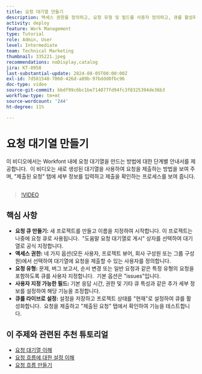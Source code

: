 ```yaml
---
title: 요청 대기열 만들기
description: 액세스 권한을 정의하고, 요청 유형 및 필드를 사용자 정의하고, 큐를 활성화하고, 원활한 프로젝트 제출 관리를 위한 기능을 테스트하여 효율적인 Workfront 요청 큐를 만듭니다.
activity: deploy
feature: Work Management
type: Tutorial
role: Admin, User
level: Intermediate
team: Technical Marketing
thumbnail: 335221.jpeg
recommendations: noDisplay,catalog
jira: KT-8958
last-substantial-update: 2024-08-05T00:00:00Z
exl-id: 7d581548-7060-426d-a89b-97bddd0fbc96
doc-type: video
source-git-commit: bbdf99c6bc1be714077fd94fc3f8325394de36b3
workflow-type: tm+mt
source-wordcount: '244'
ht-degree: 11%

---
```


# 요청 대기열 만들기

이 비디오에서는 Workfont 내에 요청 대기열을 만드는 방법에 대한 단계별 안내서를 제공합니다. &#x200B; 이 비디오는 새로 생성된 대기열을 사용하여 요청을 제출하는 방법을 보여 주며, &quot;제출된 요청&quot; 탭에 세부 정보를 입력하고 제출을 확인하는 프로세스를 보여 줍니다. &#x200B;

>[!VIDEO](https://video.tv.adobe.com/v/335221/?quality=12&learn=on&enablevpops=1)

## 핵심 사항

* **요청 큐 만들기:** 새 프로젝트를 만들고 이름을 지정하여 시작합니다. 이 프로젝트는 나중에 요청 큐로 사용됩니다. &#x200B; &quot;도움말 요청 대기열로 게시&quot; 상자를 선택하여 대기열로 공식 지정합니다. &#x200B;
* **액세스 권한:** 네 가지 옵션(모든 사용자, 프로젝트 뷰어, 회사 구성원 또는 그룹 구성원)에서 선택하여 대기열에 요청을 제출할 수 있는 사용자를 정의합니다. &#x200B;
* **요청 유형:** 문제, 버그 보고서, 순서 변경 또는 일반 요청과 같은 특정 유형의 요청을 포함하도록 큐를 사용자 지정합니다. &#x200B; 기본 옵션은 &quot;issues&quot;입니다&#x200B;.
* **사용자 지정 가능한 필드:** 기본 응답 시간, 권한 및 기타 큐 특성과 같은 추가 세부 정보를 설정하여 해당 기능을 조정합니다. &#x200B;
* **큐를 라이브로 설정:** 설정을 저장하고 프로젝트 상태를 &quot;현재&quot;로 설정하여 큐를 활성화합니다. &#x200B; 요청을 제출하고 &quot;제출된 요청&quot; 탭에서 확인하여 기능을 테스트합니다.

## 이 주제와 관련된 추천 튜토리얼

* [요청 대기열 이해](/help/manage-work/request-queues/understand-request-queues.md)
* [요청 흐름에 대한 설정 이해](/help/manage-work/request-queues/understand-settings-for-a-flow-request.md)
* [요청 흐름 만들기](/help/manage-work/request-queues/create-a-request-flow.md)

